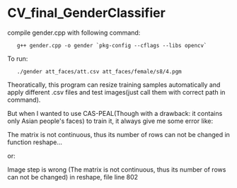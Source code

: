# CV_final_GenderClassifier

compile gender.cpp with following command:

       g++ gender.cpp -o gender `pkg-config --cflags --libs opencv`
       
To run:

       ./gender att_faces/att.csv att_faces/female/s8/4.pgm

Theoratically, this program can resize training samples automatically and apply different .csv files and test images(just call them with correct path in command).

But when I wanted to use CAS-PEAL(Though with a drawback: it contains only Asian people's faces) to train it, it always give me some error like:

The matrix is not continuous, thus its number of rows can not be changed in function reshape...

or:

Image step is wrong (The matrix is not continuous, thus its number of rows can not be changed) in reshape, file line 802
 
